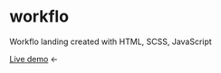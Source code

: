 # workflo
Workflo landing created with HTML, SCSS, JavaScript

[Live demo](https://dmitrybavelko-98.github.io/workflo/) &#8592;
